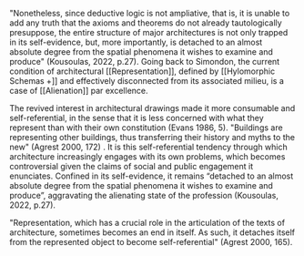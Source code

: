 "Nonetheless, since deductive logic is not ampliative, that is, it is unable to add any truth that the axioms and theorems do not already tautologically presuppose, the entire structure of major architectures is not only trapped in its self-evidence, but, more importantly, is detached to an almost absolute degree from the spatial phenomena it wishes to examine and produce" (Kousoulas, 2022, p.27). Going back to Simondon, the current condition of architectural [[Representation]], defined by [[Hylomorphic Schemas +]] and effectively disconnected from its associated milieu, is a case of [[Alienation]] par excellence.

The revived interest in architectural drawings made it more consumable and self-referential, in the sense that it is less concerned with what they represent than with their own constitution (Evans 1986, 5). "Buildings are representing other buildings, thus transferring their history and myths to the new" (Agrest 2000, 172) . It is this self-referential tendency through which architecture increasingly engages with its own problems, which becomes controversial given the claims of social and public engagement it enunciates. Confined in its self-evidence, it remains “detached to an almost absolute degree from the spatial phenomena it wishes to examine and produce”, aggravating the alienating state of the profession (Kousoulas, 2022, p.27).

"Representation, which has a crucial role in the articulation of the texts of architecture, sometimes becomes an end in itself. As such, it detaches itself from the represented object to become self-referential" (Agrest 2000, 165).

